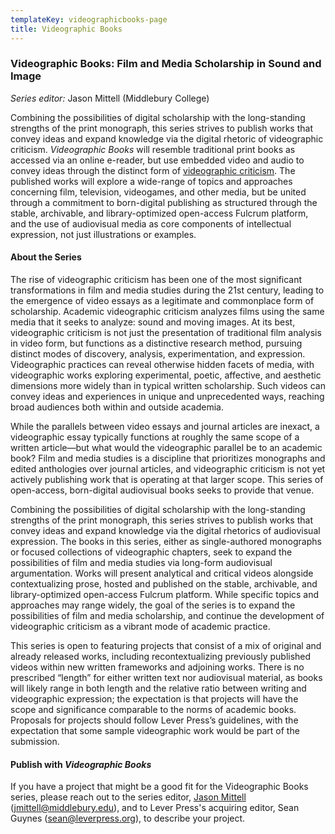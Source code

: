 ```yaml
---
templateKey: videographicbooks-page
title: Videographic Books
---
```

### Videographic Books: Film and Media Scholarship in Sound and Image

*Series editor:* Jason Mittell (Middlebury College)

Combining the possibilities of digital scholarship with the long-standing strengths of the print monograph, this series strives to publish works that convey ideas and expand knowledge via the digital rhetoric of videographic criticism. *Videographic Books* will resemble traditional print books as accessed via an online e-reader, but use embedded video and audio to convey ideas through the distinct form of [videographic criticism](https://sites.middlebury.edu/videoworkshop/what-is-videographic-criticism/). The published works will explore a wide-range of topics and approaches concerning film, television, videogames, and other media, but be united through a commitment to born-digital publishing as structured through the stable, archivable, and library-optimized open-access Fulcrum platform, and the use of audiovisual media as core components of intellectual expression, not just illustrations or examples.

#### **About the Series**

The rise of videographic criticism has been one of the most significant transformations in film and media studies during the 21st century, leading to the emergence of video essays as a legitimate and commonplace form of scholarship. Academic videographic criticism analyzes films using the same media that it seeks to analyze: sound and moving images. At its best, videographic criticism is not just the presentation of traditional film analysis in video form, but functions as a distinctive research method, pursuing distinct modes of discovery, analysis, experimentation, and expression. Videographic practices can reveal otherwise hidden facets of media, with videographic works exploring experimental, poetic, affective, and aesthetic dimensions more widely than in typical written scholarship. Such videos can convey ideas and experiences in unique and unprecedented ways, reaching broad audiences both within and outside academia.

While the parallels between video essays and journal articles are inexact, a videographic essay typically functions at roughly the same scope of a written article—but what would the videographic parallel be to an academic book? Film and media studies is a discipline that prioritizes monographs and edited anthologies over journal articles, and videographic criticism is not yet actively publishing work that is operating at that larger scope. This series of open-access, born-digital audiovisual books seeks to provide that venue.

Combining the possibilities of digital scholarship with the long-standing strengths of the print monograph, this series strives to publish works that convey ideas and expand knowledge via the digital rhetorics of audiovisual expression. The books in this series, either as single-authored monographs or focused collections of videographic chapters, seek to expand the possibilities of film and media studies via long-form audiovisual argumentation. Works will present analytical and critical videos alongside contextualizing prose, hosted and published on the stable, archivable, and library-optimized open-access Fulcrum platform. While specific topics and approaches may range widely, the goal of the series is to expand the possibilities of film and media scholarship, and continue the development of videographic criticism as a vibrant mode of academic practice.

This series is open to featuring projects that consist of a mix of original and already released works, including recontextualizing previously published videos within new written frameworks and adjoining works. There is no prescribed “length” for either written text nor audiovisual material, as books will likely range in both length and the relative ratio between writing and videographic expression; the expectation is that projects will have the scope and significance comparable to the norms of academic books. Proposals for projects should follow Lever Press’s guidelines, with the expectation that some sample videographic work would be part of the submission.

#### **Publish with *Videographic Books***

If you have a project that might be a good fit for the Videographic Books series, please reach out to the series editor, [Jason Mittell](https://www.middlebury.edu/academics/fmmc/faculty/node/2031) (jmittell@middlebury.edu), and to Lever Press's acquiring editor, Sean Guynes (sean@leverpress.org), to describe your project.